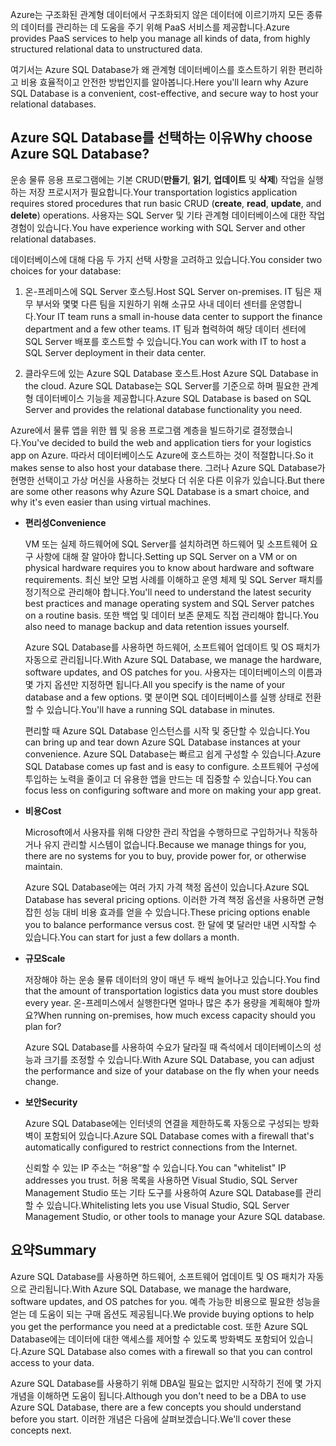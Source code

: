 <span data-ttu-id="b2974-101">Azure는 구조화된 관계형 데이터에서 구조화되지 않은 데이터에 이르기까지 모든 종류의 데이터를 관리하는 데 도움을 주기 위해 PaaS 서비스를 제공합니다.</span><span class="sxs-lookup"><span data-stu-id="b2974-101">Azure provides PaaS services to help you manage all kinds of data, from highly structured relational data to unstructured data.</span></span>

<span data-ttu-id="b2974-102">여기서는 Azure SQL Database가 왜 관계형 데이터베이스를 호스트하기 위한 편리하고 비용 효율적이고 안전한 방법인지를 알아봅니다.</span><span class="sxs-lookup"><span data-stu-id="b2974-102">Here you'll learn why Azure SQL Database is a convenient, cost-effective, and secure way to host your relational databases.</span></span>

## <a name="why-choose-azure-sql-database"></a><span data-ttu-id="b2974-103">Azure SQL Database를 선택하는 이유</span><span class="sxs-lookup"><span data-stu-id="b2974-103">Why choose Azure SQL Database?</span></span>

<span data-ttu-id="b2974-104">운송 물류 응용 프로그램에는 기본 CRUD(**만들기**, **읽기**, **업데이트** 및 **삭제**) 작업을 실행하는 저장 프로시저가 필요합니다.</span><span class="sxs-lookup"><span data-stu-id="b2974-104">Your transportation logistics application requires stored procedures that run basic CRUD (**create**, **read**, **update**, and **delete**) operations.</span></span> <span data-ttu-id="b2974-105">사용자는 SQL Server 및 기타 관계형 데이터베이스에 대한 작업 경험이 있습니다.</span><span class="sxs-lookup"><span data-stu-id="b2974-105">You have experience working with SQL Server and other relational databases.</span></span>

<span data-ttu-id="b2974-106">데이터베이스에 대해 다음 두 가지 선택 사항을 고려하고 있습니다.</span><span class="sxs-lookup"><span data-stu-id="b2974-106">You consider two choices for your database:</span></span>

1. <span data-ttu-id="b2974-107">온-프레미스에 SQL Server 호스팅.</span><span class="sxs-lookup"><span data-stu-id="b2974-107">Host SQL Server on-premises.</span></span> <span data-ttu-id="b2974-108">IT 팀은 재무 부서와 몇몇 다른 팀을 지원하기 위해 소규모 사내 데이터 센터를 운영합니다.</span><span class="sxs-lookup"><span data-stu-id="b2974-108">Your IT team runs a small in-house data center to support the finance department and a few other teams.</span></span> <span data-ttu-id="b2974-109">IT 팀과 협력하여 해당 데이터 센터에 SQL Server 배포를 호스트할 수 있습니다.</span><span class="sxs-lookup"><span data-stu-id="b2974-109">You can work with IT to host a SQL Server deployment in their data center.</span></span>

1. <span data-ttu-id="b2974-110">클라우드에 있는 Azure SQL Database 호스트.</span><span class="sxs-lookup"><span data-stu-id="b2974-110">Host Azure SQL Database in the cloud.</span></span> <span data-ttu-id="b2974-111">Azure SQL Database는 SQL Server를 기준으로 하며 필요한 관계형 데이터베이스 기능을 제공합니다.</span><span class="sxs-lookup"><span data-stu-id="b2974-111">Azure SQL Database is based on SQL Server and provides the relational database functionality you need.</span></span>

<span data-ttu-id="b2974-112">Azure에서 물류 앱을 위한 웹 및 응용 프로그램 계층을 빌드하기로 결정했습니다.</span><span class="sxs-lookup"><span data-stu-id="b2974-112">You've decided to build the web and application tiers for your logistics app on Azure.</span></span> <span data-ttu-id="b2974-113">따라서 데이터베이스도 Azure에 호스트하는 것이 적절합니다.</span><span class="sxs-lookup"><span data-stu-id="b2974-113">So it makes sense to also host your database there.</span></span> <span data-ttu-id="b2974-114">그러나 Azure SQL Database가 현명한 선택이고 가상 머신을 사용하는 것보다 더 쉬운 다른 이유가 있습니다.</span><span class="sxs-lookup"><span data-stu-id="b2974-114">But there are some other reasons why Azure SQL Database is a smart choice, and why it's even easier than using virtual machines.</span></span>

- <span data-ttu-id="b2974-115">**편리성**</span><span class="sxs-lookup"><span data-stu-id="b2974-115">**Convenience**</span></span>

    <span data-ttu-id="b2974-116">VM 또는 실제 하드웨어에 SQL Server를 설치하려면 하드웨어 및 소프트웨어 요구 사항에 대해 잘 알아야 합니다.</span><span class="sxs-lookup"><span data-stu-id="b2974-116">Setting up SQL Server on a VM or on physical hardware requires you to know about hardware and software requirements.</span></span> <span data-ttu-id="b2974-117">최신 보안 모범 사례를 이해하고 운영 체제 및 SQL Server 패치를 정기적으로 관리해야 합니다.</span><span class="sxs-lookup"><span data-stu-id="b2974-117">You'll need to understand the latest security best practices and manage operating system and SQL Server patches on a routine basis.</span></span> <span data-ttu-id="b2974-118">또한 백업 및 데이터 보존 문제도 직접 관리해야 합니다.</span><span class="sxs-lookup"><span data-stu-id="b2974-118">You also need to manage backup and data retention issues yourself.</span></span>

    <span data-ttu-id="b2974-119">Azure SQL Database를 사용하면 하드웨어, 소프트웨어 업데이트 및 OS 패치가 자동으로 관리됩니다.</span><span class="sxs-lookup"><span data-stu-id="b2974-119">With Azure SQL Database, we manage the hardware, software updates, and OS patches for you.</span></span> <span data-ttu-id="b2974-120">사용자는 데이터베이스의 이름과 몇 가지 옵션만 지정하면 됩니다.</span><span class="sxs-lookup"><span data-stu-id="b2974-120">All you specify is the name of your database and a few options.</span></span> <span data-ttu-id="b2974-121">몇 분이면 SQL 데이터베이스를 실행 상태로 전환할 수 있습니다.</span><span class="sxs-lookup"><span data-stu-id="b2974-121">You'll have a running SQL database in minutes.</span></span>

    <span data-ttu-id="b2974-122">편리할 때 Azure SQL Database 인스턴스를 시작 및 중단할 수 있습니다.</span><span class="sxs-lookup"><span data-stu-id="b2974-122">You can bring up and tear down Azure SQL Database instances at your convenience.</span></span> <span data-ttu-id="b2974-123">Azure SQL Database는 빠르고 쉽게 구성할 수 있습니다.</span><span class="sxs-lookup"><span data-stu-id="b2974-123">Azure SQL Database comes up fast and is easy to configure.</span></span> <span data-ttu-id="b2974-124">소프트웨어 구성에 투입하는 노력을 줄이고 더 유용한 앱을 만드는 데 집중할 수 있습니다.</span><span class="sxs-lookup"><span data-stu-id="b2974-124">You can focus less on configuring software and more on making your app great.</span></span>

- <span data-ttu-id="b2974-125">**비용**</span><span class="sxs-lookup"><span data-stu-id="b2974-125">**Cost**</span></span>

    <span data-ttu-id="b2974-126">Microsoft에서 사용자를 위해 다양한 관리 작업을 수행하므로 구입하거나 작동하거나 유지 관리할 시스템이 없습니다.</span><span class="sxs-lookup"><span data-stu-id="b2974-126">Because we manage things for you, there are no systems for you to buy, provide power for, or otherwise maintain.</span></span>

    <span data-ttu-id="b2974-127">Azure SQL Database에는 여러 가지 가격 책정 옵션이 있습니다.</span><span class="sxs-lookup"><span data-stu-id="b2974-127">Azure SQL Database has several pricing options.</span></span> <span data-ttu-id="b2974-128">이러한 가격 책정 옵션을 사용하면 균형 잡힌 성능 대비 비용 효과를 얻을 수 있습니다.</span><span class="sxs-lookup"><span data-stu-id="b2974-128">These pricing options enable you to balance performance versus cost.</span></span> <span data-ttu-id="b2974-129">한 달에 몇 달러만 내면 시작할 수 있습니다.</span><span class="sxs-lookup"><span data-stu-id="b2974-129">You can start for just a few dollars a month.</span></span>

- <span data-ttu-id="b2974-130">**규모**</span><span class="sxs-lookup"><span data-stu-id="b2974-130">**Scale**</span></span>

    <span data-ttu-id="b2974-131">저장해야 하는 운송 물류 데이터의 양이 매년 두 배씩 늘어나고 있습니다.</span><span class="sxs-lookup"><span data-stu-id="b2974-131">You find that the amount of transportation logistics data you must store doubles every year.</span></span> <span data-ttu-id="b2974-132">온-프레미스에서 실행한다면 얼마나 많은 추가 용량을 계획해야 할까요?</span><span class="sxs-lookup"><span data-stu-id="b2974-132">When running on-premises, how much excess capacity should you plan for?</span></span>

    <span data-ttu-id="b2974-133">Azure SQL Database를 사용하여 수요가 달라질 때 즉석에서 데이터베이스의 성능과 크기를 조정할 수 있습니다.</span><span class="sxs-lookup"><span data-stu-id="b2974-133">With Azure SQL Database, you can adjust the performance and size of your database on the fly when your needs change.</span></span>

- <span data-ttu-id="b2974-134">**보안**</span><span class="sxs-lookup"><span data-stu-id="b2974-134">**Security**</span></span>

    <span data-ttu-id="b2974-135">Azure SQL Database에는 인터넷의 연결을 제한하도록 자동으로 구성되는 방화벽이 포함되어 있습니다.</span><span class="sxs-lookup"><span data-stu-id="b2974-135">Azure SQL Database comes with a firewall that's automatically configured to restrict connections from the Internet.</span></span>

    <span data-ttu-id="b2974-136">신뢰할 수 있는 IP 주소는 “허용”할 수 있습니다.</span><span class="sxs-lookup"><span data-stu-id="b2974-136">You can "whitelist" IP addresses you trust.</span></span> <span data-ttu-id="b2974-137">허용 목록을 사용하면 Visual Studio, SQL Server Management Studio 또는 기타 도구를 사용하여 Azure SQL Database를 관리할 수 있습니다.</span><span class="sxs-lookup"><span data-stu-id="b2974-137">Whitelisting lets you use Visual Studio, SQL Server Management Studio, or other tools to manage your Azure SQL database.</span></span>

## <a name="summary"></a><span data-ttu-id="b2974-138">요약</span><span class="sxs-lookup"><span data-stu-id="b2974-138">Summary</span></span>

<span data-ttu-id="b2974-139">Azure SQL Database를 사용하면 하드웨어, 소프트웨어 업데이트 및 OS 패치가 자동으로 관리됩니다.</span><span class="sxs-lookup"><span data-stu-id="b2974-139">With Azure SQL Database, we manage the hardware, software updates, and OS patches for you.</span></span> <span data-ttu-id="b2974-140">예측 가능한 비용으로 필요한 성능을 얻는 데 도움이 되는 구매 옵션도 제공됩니다.</span><span class="sxs-lookup"><span data-stu-id="b2974-140">We provide buying options to help you get the performance you need at a predictable cost.</span></span> <span data-ttu-id="b2974-141">또한 Azure SQL Database에는 데이터에 대한 액세스를 제어할 수 있도록 방화벽도 포함되어 있습니다.</span><span class="sxs-lookup"><span data-stu-id="b2974-141">Azure SQL Database also comes with a firewall so that you can control access to your data.</span></span>

<span data-ttu-id="b2974-142">Azure SQL Database를 사용하기 위해 DBA일 필요는 없지만 시작하기 전에 몇 가지 개념을 이해하면 도움이 됩니다.</span><span class="sxs-lookup"><span data-stu-id="b2974-142">Although you don't need to be a DBA to use Azure SQL Database, there are a few concepts you should understand before you start.</span></span> <span data-ttu-id="b2974-143">이러한 개념은 다음에 살펴보겠습니다.</span><span class="sxs-lookup"><span data-stu-id="b2974-143">We'll cover these concepts next.</span></span>
